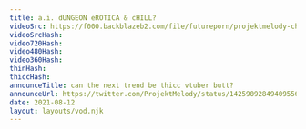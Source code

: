 ```yaml
---
title: a.i. dUNGEON eROTICA & cHILL?
videoSrc: https://f000.backblazeb2.com/file/futureporn/projektmelody-chaturbate-2021-08-12.mp4
videoSrcHash: 
video720Hash: 
video480Hash: 
video360Hash: 
thinHash: 
thiccHash: 
announceTitle: can the next trend be thicc vtuber butt?
announceUrl: https://twitter.com/ProjektMelody/status/1425909284940955648
date: 2021-08-12
layout: layouts/vod.njk
---
```

